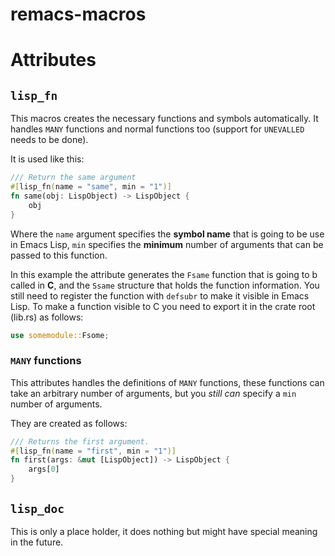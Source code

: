 remacs-macros
=============

# Attributes

## `lisp_fn`
This macros creates the necessary functions and symbols automatically.
It handles `MANY` functions and normal functions too (support for `UNEVALLED`
needs to be done).

It is used like this:

```rust
/// Return the same argument
#[lisp_fn(name = "same", min = "1")]
fn same(obj: LispObject) -> LispObject {
    obj
}
```

Where the `name` argument specifies the **symbol name** that is going to be use in Emacs Lisp, `min` specifies the **minimum** number of arguments that can be passed to this function.

In this example the attribute generates the `Fsame` function that is going to b called in **C**, and the `Ssame` structure that holds the function information. You still need to register the function with `defsubr` to make it visible in Emacs Lisp. To make a function visible to C you need to export it in the crate root (lib.rs) as follows:

```rust
use somemodule::Fsome;
```

### `MANY` functions

This attributes handles the definitions of `MANY` functions, these functions can take an arbitrary number of arguments, but you *still can* specify a `min` number of arguments.

They are created as follows:

```rust
/// Returns the first argument.
#[lisp_fn(name = "first", min = "1")]
fn first(args: &mut [LispObject]) -> LispObject {
    args[0]
}
```

## `lisp_doc`
This is only a place holder, it does nothing but might have special meaning in the future.
